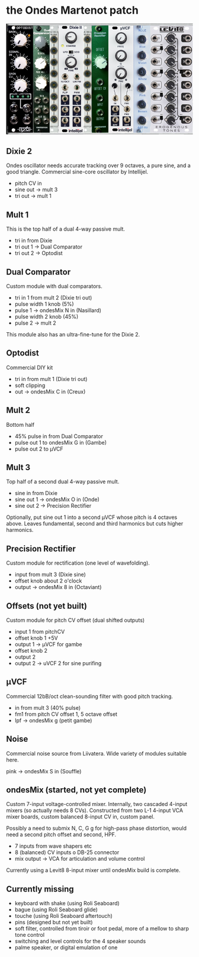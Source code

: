 # the Ondes Martenot patch

![ondes patch modules](ondes-osc.png)

## Dixie 2

Ondes oscillator needs accurate tracking over 9 octaves, a pure sine, and a good triangle. Commercial sine-core oscillator by Intellijel.

- pitch CV in
- sine out -> mult 3
- tri out -> mult 1

## Mult 1

This is the top half of a dual 4-way passive mult.

- tri in from Dixie
- tri out 1 -> Dual Comparator
- tri out 2 -> Optodist

## Dual Comparator

Custom module with dual comparators.

- tri in 1 from mult 2 (Dixie tri out)
- pulse width 1 knob (5%)
- pulse 1 -> ondesMix N in (Nasillard)
- pulse width 2 knob (45%)
- pulse 2 -> mult 2

This module also has an ultra-fine-tune for the Dixie 2.

## Optodist

Commercial DIY kit

- tri in from mult 1 (Dixie tri out)
- soft clipping
- out -> ondesMix C in (Creux)

## Mult 2

Bottom half

- 45% pulse in from Dual Comparator
- pulse out 1 to ondesMix G in (Gambe)
- pulse out 2 to μVCF


## Mult 3

Top half of a second  dual 4-way passive mult.

- sine in from Dixie
- sine out 1 -> ondesMix O in (Onde)
- sine out 2 -> Precision Rectifier

Optionally, put sine out 1 into a second μVCF whose pitch is 4 octaves above.
Leaves fundamental, second and third harmonics but cuts higher harmonics.

## Precision Rectifier

Custom module for rectification (one level of wavefolding).

- input from mult 3 (Dixie sine)
- offset knob about 2 o'clock
- output -> ondesMix 8 in (Octaviant)

## Offsets (not yet built)

Custom module for pitch CV offset (dual shifted outputs)

- input 1 from pitchCV
- offset knob 1 +5V
- output 1 -> μVCF for gambe
- offset knob 2
- output 2
- output 2 -> uVCF 2 for sine purifing

## μVCF

Commercial 12bB/oct clean-sounding filter with good pitch tracking.

- in from mult 3 (40% pulse)
- fm1 from pitch CV offset 1, 5 octave offset
- lpf -> ondesMix g (petit gambe)

## Noise

Commercial noise source from Liivatera. Wide variety of modules suitable here.

pink -> ondesMix S in (Souffle)

## ondesMix (started, not yet complete)

Custom 7-input voltage-controlled mixer. Internally, two
cascaded 4-input mixers (so actually needs 8 CVs). Constructed from two L-1 4-input VCA mixer boards, custom balanced 8-input CV in, custom panel.

Possibly a need to submix N, C, G g for high-pass phase distortion,
would need a second pitch offset and second, HPF.

- 7 inputs from wave shapers etc
- 8 (balanced) CV inputs o DB-25 connector
- mix output -> VCA for articulation and volume control

Currently using a Levit8 8-input mixer until ondesMix build is complete.


## Currently missing

- keyboard with shake (using Roli Seaboard)
- bague (using Roli Seaboard glide)
- touche (using Roli Seaboard aftertouch)
- pins (designed but not yet built)
- soft filter, controlled from tiroir or foot pedal, more of a mellow to sharp tone control
- switching and level controls for the 4 speaker sounds
- palme speaker, or digital emulation of one

